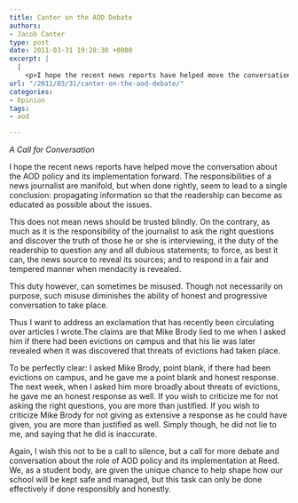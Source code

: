 ```yaml
---
title: Canter on the AOD Debate
authors:
- Jacob Canter
type: post
date: 2011-03-31 19:28:30 +0000
excerpt: |
  |
    <p>I hope the recent news reports have helped move the conversation about  the AOD policy and its implementation forward. The responsibilities of a  news journalist are manifold, but when done rightly, seem to lead to a  single conclusion: propagating information so that the readership can  become as educated as possible about the issues.</p>
url: "/2011/03/31/canter-on-the-aod-debate/"
categories:
- Opinion
tags:
- aod

---
```

_A Call for Conversation_

I hope the recent news reports have helped move the conversation about the AOD policy and its implementation forward. The responsibilities of a news journalist are manifold, but when done rightly, seem to lead to a single conclusion: propagating information so that the readership can become as educated as possible about the issues.

This does not mean news should be trusted blindly. On the contrary, as much as it is the responsibility of the journalist to ask the right questions and discover the truth of those he or she is interviewing, it the duty of the readership to question any and all dubious statements; to force, as best it can, the news source to reveal its sources; and to respond in a fair and tempered manner when mendacity is revealed.

This duty however, can sometimes be misused. Though not necessarily on purpose, such misuse diminishes the ability of honest and progressive conversation to take place.

Thus I want to address an exclamation that has recently been circulating over articles I wrote.The claims are that Mike Brody lied to me when I asked him if there had been evictions on campus and that his lie was later revealed when it was discovered that threats of evictions had taken place.

To be perfectly clear: I asked Mike Brody, point blank, if there had been evictions on campus, and he gave me a point blank and honest response. The next week, when I asked him more broadly about threats of evictions, he gave me an honest response as well. If you wish to criticize me for not asking the right questions, you are more than justified. If you wish to criticize Mike Brody for not giving as extensive a response as he could have given, you are more than justified as well. Simply though, he did not lie to me, and saying that he did is inaccurate.

Again, I wish this not to be a call to silence, but a call for more debate and conversation about the role of AOD policy and its implementation at Reed. We, as a student body, are given the unique chance to help shape how our school will be kept safe and managed, but this task can only be done effectively if done responsibly and honestly.